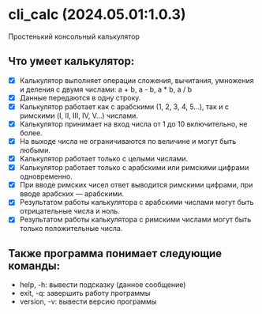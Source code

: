 # cli_calc (2024.05.01:1.0.3)
Простенький консольный калькулятор

## Что умеет калькулятор:		
* [x] Калькулятор выполняет операции сложения, вычитания, умножения и деления с двумя числами: a + b, a - b, a * b, a / b
* [x] Данные передаются в одну строку.
* [x] Калькулятор работает как с арабскими (1, 2, 3, 4, 5…), так и с римскими (I, II, III, IV, V…) числами.	
* [x] Калькулятор принимает на вход числа от 1 до 10 включительно, не более.
* [x] На выходе числа не ограничиваются по величине и могут быть любыми.
* [x] Калькулятор работает только с целыми числами.
* [x] Калькулятор работает только с арабскими или римскими цифрами одновременно.
* [x] При вводе римских чисел ответ выводится римскими цифрами, при вводе арабских — арабскими.
* [x] Результатом работы калькулятора с арабскими числами могут быть отрицательные числа и ноль.
* [x] Результатом работы калькулятора с римскими числами могут быть только положительные числа.

## Также программа понимает следующие команды:
* help, -h: вывести подсказку (данное сообщение)
* exit, -q: завершить работу программы
* version, -v: вывести версию программы
